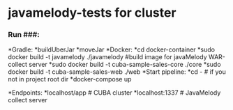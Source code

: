 # javamelody-tests for cluster #

### Run ###:
  *Gradle: 
    *buildUberJar
    *moveJar
  *Docker:
    *cd docker-container
    *sudo docker build -t javamelody ./javamelody #build image for javaMelody WAR-collect server
    *sudo docker build -t cuba-sample-sales-core ./core
    *sudo docker build -t cuba-sample-sales-web ./web
  *Start pipeline:
    *cd - # if you not in project root dir
    *docker-compose up
    
*Endpoints: 
  *localhost/app # CUBA cluster
  *localhost:1337 # JavaMelody collect server
  
 
 
